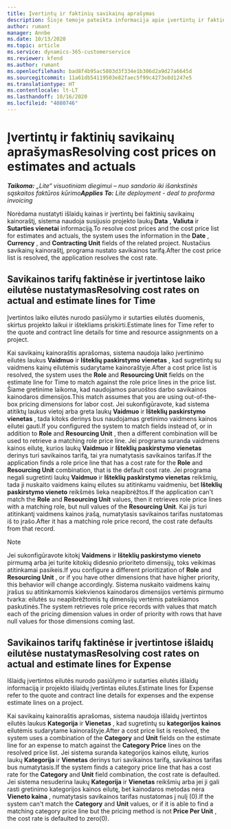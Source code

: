 ```yaml
---
title: Įvertintų ir faktinių savikainų aprašymas
description: Šioje temoje pateikta informacija apie įvertintų ir faktinių savikainų aprašymą.
author: rumant
manager: Annbe
ms.date: 10/13/2020
ms.topic: article
ms.service: dynamics-365-customerservice
ms.reviewer: kfend
ms.author: rumant
ms.openlocfilehash: bad8f4b95ac5803d3f334e1b306d2a9d27a6645d
ms.sourcegitcommit: 11a61db54119503e82faec5f99c4273e8d1247e5
ms.translationtype: HT
ms.contentlocale: lt-LT
ms.lasthandoff: 10/16/2020
ms.locfileid: "4080746"
---
```

# <a name="resolving-cost-prices-on-estimates-and-actuals"></a><span data-ttu-id="05656-103">Įvertintų ir faktinių savikainų aprašymas</span><span class="sxs-lookup"><span data-stu-id="05656-103">Resolving cost prices on estimates and actuals</span></span>

<span data-ttu-id="05656-104">_**Taikoma:** „Lite“ visuotiniam diegimui – nuo sandorio iki išankstinės sąskaitos faktūros kūrimo_</span><span class="sxs-lookup"><span data-stu-id="05656-104">_**Applies To:** Lite deployment - deal to proforma invoicing_</span></span>

<span data-ttu-id="05656-105">Norėdama nustatyti išlaidų kainas ir įvertintų bei faktinių savikainų kainoraštį, sistema naudoja susijusio projekto laukų **Data** , **Valiuta** ir **Sutarties vienetai** informaciją.</span><span class="sxs-lookup"><span data-stu-id="05656-105">To resolve cost prices and the cost price list for estimates and actuals, the system uses the information in the **Date** , **Currency** , and **Contracting Unit** fields of the related project.</span></span> <span data-ttu-id="05656-106">Nustačius savikainų kainoraštį, programa nustato savikainos tarifą.</span><span class="sxs-lookup"><span data-stu-id="05656-106">After the cost price list is resolved, the application resolves the cost rate.</span></span>

## <a name="resolving-cost-rates-on-actual-and-estimate-lines-for-time"></a><span data-ttu-id="05656-107">Savikainos tarifų faktinėse ir įvertintose laiko eilutėse nustatymas</span><span class="sxs-lookup"><span data-stu-id="05656-107">Resolving cost rates on actual and estimate lines for Time</span></span>

<span data-ttu-id="05656-108">Įvertintos laiko eilutės nurodo pasiūlymo ir sutarties eilutės duomenis, skirtus projekto laikui ir ištekliams priskirti.</span><span class="sxs-lookup"><span data-stu-id="05656-108">Estimate lines for Time refer to the quote and contract line details for time and resource assignments on a project.</span></span>

<span data-ttu-id="05656-109">Kai savikainų kainoraštis aprašomas, sistema naudoja laiko įvertinimo eilutės laukus **Vaidmuo** ir **Išteklių paskirstymo vienetas** , kad sugretintų su vaidmens kainų eilutėmis sudarytame kainoraštyje.</span><span class="sxs-lookup"><span data-stu-id="05656-109">After a cost price list is resolved, the system uses the **Role** and **Resourcing Unit** fields on the estimate line for Time to match against the role price lines in the price list.</span></span> <span data-ttu-id="05656-110">Šiame gretinime laikoma, kad naudojamos paruoštos darbo savikainos kainodaros dimensijos.</span><span class="sxs-lookup"><span data-stu-id="05656-110">This match assumes that you are using out-of-the-box pricing dimensions for labor cost.</span></span> <span data-ttu-id="05656-111">Jei sukonfigūravote, kad sistema atitiktų laukus vietoj arba greta laukų **Vaidmuo** ir **Išteklių paskirstymo vienetas** , tada kitoks derinys bus naudojamas gretinimo vaidmens kainos eilutei gauti.</span><span class="sxs-lookup"><span data-stu-id="05656-111">If you configured the system to match fields instead of, or in addition to **Role** and **Resourcing Unit** , then a different combination will be used to retrieve a matching role price line.</span></span> <span data-ttu-id="05656-112">Jei programa suranda vaidmens kainos eilutę, kurios laukų **Vaidmuo** ir **Išteklių paskirstymo vienetas** derinys turi savikainos tarifą, tai yra numatytasis savikainos tarifas.</span><span class="sxs-lookup"><span data-stu-id="05656-112">If the application finds a role price line that has a cost rate for the **Role** and **Resourcing Unit** combination, that is the default cost rate.</span></span> <span data-ttu-id="05656-113">Jei programa negali sugretinti laukų **Vaidmuo** ir **Išteklių paskirstymo vienetas** reikšmių, tada ji nuskaito vaidmens kainų eilutes su atitinkamu vaidmeniu, bet **Išteklių paskirstymo vieneto** reikšmės lieka neapibrėžtos.</span><span class="sxs-lookup"><span data-stu-id="05656-113">If the application can't match the **Role** and **Resourcing Unit** values, then it retrieves role price lines with a matching role, but null values of the **Resourcing Unit**.</span></span> <span data-ttu-id="05656-114">Kai jis turi atitinkantį vaidmens kainos įrašą, numatytasis savikainos tarifas nustatomas iš to įrašo.</span><span class="sxs-lookup"><span data-stu-id="05656-114">After it has a matching role price record, the cost rate defaults from that record.</span></span> 

> [!NOTE]
> <span data-ttu-id="05656-115">Jei sukonfigūravote kitokį **Vaidmens** ir **Išteklių paskirstymo vieneto** pirmumą arba jei turite kitokių didesnio prioriteto dimensijų, toks veikimas atitinkamai pasikeis.</span><span class="sxs-lookup"><span data-stu-id="05656-115">If you configure a different prioritization of **Role** and **Resourcing Unit** , or if you have other dimensions that have higher priority, this behavior will change accordingly.</span></span> <span data-ttu-id="05656-116">Sistema nuskaito vaidmens kainų įrašus su atitinkamomis kiekvienos kainodaros dimensijos vertėmis pirmumo tvarka: eilutės su neapibrėžtomis tų dimensijų vertėmis pateikiamos paskutinės.</span><span class="sxs-lookup"><span data-stu-id="05656-116">The system retrieves role price records with values that match each of the pricing dimension values in order of priority with rows that have null values for those dimensions coming last.</span></span>

## <a name="resolving-cost-rates-on-actual-and-estimate-lines-for-expense"></a><span data-ttu-id="05656-117">Savikainos tarifų faktinėse ir įvertintose išlaidų eilutėse nustatymas</span><span class="sxs-lookup"><span data-stu-id="05656-117">Resolving cost rates on actual and estimate lines for Expense</span></span>

<span data-ttu-id="05656-118">Išlaidų įvertintos eilutės nurodo pasiūlymo ir sutarties eilutės išlaidų informaciją ir projekto išlaidų įvertintas eilutes.</span><span class="sxs-lookup"><span data-stu-id="05656-118">Estimate lines for Expense refer to the quote and contract line details for expenses and the expense estimate lines on a project.</span></span>

<span data-ttu-id="05656-119">Kai savikainų kainoraštis aprašomas, sistema naudoja išlaidų įvertintos eilutės laukus **Kategorija** ir **Vienetas** , kad sugretintų su **kategorijos kainos** eilutėmis sudarytame kainoraštyje.</span><span class="sxs-lookup"><span data-stu-id="05656-119">After a cost price list is resolved, the system uses a combination of the **Category** and **Unit** fields on the estimate line for an expense to match against the **Category Price** lines on the resolved price list.</span></span> <span data-ttu-id="05656-120">Jei sistema suranda kategorijos kainos eilutę, kurios laukų **Kategorija** ir **Vienetas** derinys turi savikainos tarifą, savikainos tarifas bus numatytasis.</span><span class="sxs-lookup"><span data-stu-id="05656-120">If the system finds a category price line that has a cost rate for the **Category** and **Unit** field combination, the cost rate is defaulted.</span></span> <span data-ttu-id="05656-121">Jei sistema nesuderina laukų **Kategorija** ir **Vienetas** reikšmių arba jei ji gali rasti gretinimo kategorijos kainos eilutę, bet kainodaros metodas nėra **Vieneto kaina** , numatytasis savikainos tarifas nustatomas į nulį (0).</span><span class="sxs-lookup"><span data-stu-id="05656-121">If the system can't match the **Category** and **Unit** values, or if it is able to find a matching category price line but the pricing method is not **Price Per Unit** , the cost rate is defaulted to zero(0).</span></span>
